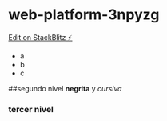 # web-platform-3npyzg

[Edit on StackBlitz ⚡️](https://stackblitz.com/edit/web-platform-3npyzg)


+ a
+ b
+ c

##segundo nivel 
**negrita** y *cursiva*

### tercer nivel
